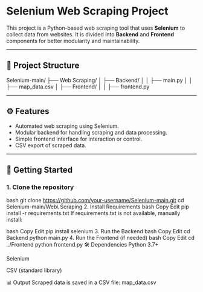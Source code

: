 # Selenium Web Scraping Project

This project is a Python-based web scraping tool that uses **Selenium** to collect data from websites. It is divided into **Backend** and **Frontend** components for better modularity and maintainability.

---

## 📁 Project Structure

Selenium-main/
├── Web Scraping/
│ ├── Backend/
│ │ ├── main.py
│ │ ├── map_data.csv
│ ├── Frontend/
│ │ ├── frontend.py

---

## ⚙️ Features

- Automated web scraping using Selenium.
- Modular backend for handling scraping and data processing.
- Simple frontend interface for interaction or control.
- CSV export of scraped data.

---

## 🚀 Getting Started

### 1. **Clone the repository**
bash
git clone https://github.com/your-username/Selenium-main.git
cd Selenium-main/Web\ Scraping
2. Install Requirements
bash
Copy
Edit
pip install -r requirements.txt
If requirements.txt is not available, manually install:

bash
Copy
Edit
pip install selenium
3. Run the Backend
bash
Copy
Edit
cd Backend
python main.py
4. Run the Frontend (if needed)
bash
Copy
Edit
cd ../Frontend
python frontend.py
🛠️ Dependencies
Python 3.7+

Selenium

CSV (standard library)

📊 Output
Scraped data is saved in a CSV file: map_data.csv

